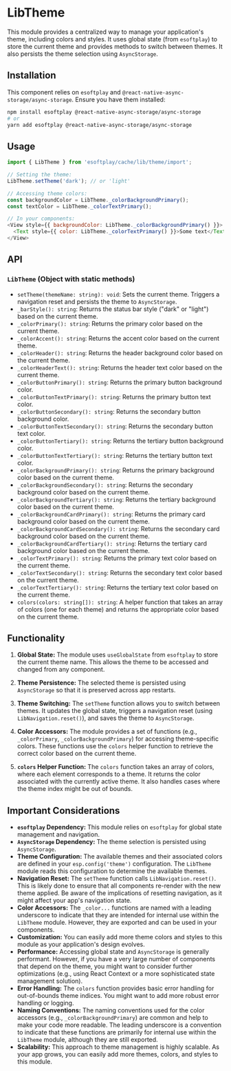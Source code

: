# LibTheme

This module provides a centralized way to manage your application's theme, including colors and styles. It uses global state (from `esoftplay`) to store the current theme and provides methods to switch between themes.  It also persists the theme selection using `AsyncStorage`.

## Installation

This component relies on `esoftplay` and `@react-native-async-storage/async-storage`. Ensure you have them installed:

```bash
npm install esoftplay @react-native-async-storage/async-storage
# or
yarn add esoftplay @react-native-async-storage/async-storage
```

## Usage

```javascript
import { LibTheme } from 'esoftplay/cache/lib/theme/import';

// Setting the theme:
LibTheme.setTheme('dark'); // or 'light'

// Accessing theme colors:
const backgroundColor = LibTheme._colorBackgroundPrimary();
const textColor = LibTheme._colorTextPrimary();

// In your components:
<View style={{ backgroundColor: LibTheme._colorBackgroundPrimary() }}>
  <Text style={{ color: LibTheme._colorTextPrimary() }}>Some text</Text>
</View>
```

## API

### `LibTheme` (Object with static methods)

*   `setTheme(themeName: string): void`: Sets the current theme.  Triggers a navigation reset and persists the theme to `AsyncStorage`.
*   `_barStyle(): string`: Returns the status bar style ("dark" or "light") based on the current theme.
*   `_colorPrimary(): string`: Returns the primary color based on the current theme.
*   `_colorAccent(): string`: Returns the accent color based on the current theme.
*   `_colorHeader(): string`: Returns the header background color based on the current theme.
*   `_colorHeaderText(): string`: Returns the header text color based on the current theme.
*   `_colorButtonPrimary(): string`: Returns the primary button background color.
*   `_colorButtonTextPrimary(): string`: Returns the primary button text color.
*   `_colorButtonSecondary(): string`: Returns the secondary button background color.
*   `_colorButtonTextSecondary(): string`: Returns the secondary button text color.
*   `_colorButtonTertiary(): string`: Returns the tertiary button background color.
*   `_colorButtonTextTertiary(): string`: Returns the tertiary button text color.
*   `_colorBackgroundPrimary(): string`: Returns the primary background color based on the current theme.
*   `_colorBackgroundSecondary(): string`: Returns the secondary background color based on the current theme.
*   `_colorBackgroundTertiary(): string`: Returns the tertiary background color based on the current theme.
*   `_colorBackgroundCardPrimary(): string`: Returns the primary card background color based on the current theme.
*   `_colorBackgroundCardSecondary(): string`: Returns the secondary card background color based on the current theme.
*   `_colorBackgroundCardTertiary(): string`: Returns the tertiary card background color based on the current theme.
*   `_colorTextPrimary(): string`: Returns the primary text color based on the current theme.
*   `_colorTextSecondary(): string`: Returns the secondary text color based on the current theme.
*   `_colorTextTertiary(): string`: Returns the tertiary text color based on the current theme.
*   `colors(colors: string[]): string`: A helper function that takes an array of colors (one for each theme) and returns the appropriate color based on the current theme.

## Functionality

1. **Global State:** The module uses `useGlobalState` from `esoftplay` to store the current theme name.  This allows the theme to be accessed and changed from any component.

2. **Theme Persistence:** The selected theme is persisted using `AsyncStorage` so that it is preserved across app restarts.

3. **Theme Switching:** The `setTheme` function allows you to switch between themes.  It updates the global state, triggers a navigation reset (using `LibNavigation.reset()`), and saves the theme to `AsyncStorage`.

4. **Color Accessors:** The module provides a set of functions (e.g., `_colorPrimary`, `_colorBackgroundPrimary`) for accessing theme-specific colors. These functions use the `colors` helper function to retrieve the correct color based on the current theme.

5. **`colors` Helper Function:** The `colors` function takes an array of colors, where each element corresponds to a theme.  It returns the color associated with the currently active theme.  It also handles cases where the theme index might be out of bounds.

## Important Considerations

*   **`esoftplay` Dependency:** This module relies on `esoftplay` for global state management and navigation.
*   **`AsyncStorage` Dependency:** The theme selection is persisted using `AsyncStorage`.
*   **Theme Configuration:** The available themes and their associated colors are defined in your `esp.config('theme')` configuration.  The `LibTheme` module reads this configuration to determine the available themes.
*   **Navigation Reset:** The `setTheme` function calls `LibNavigation.reset()`.  This is likely done to ensure that all components re-render with the new theme applied.  Be aware of the implications of resetting navigation, as it might affect your app's navigation state.
*   **Color Accessors:** The `_color...` functions are named with a leading underscore to indicate that they are intended for internal use within the `LibTheme` module.  However, they are exported and can be used in your components.
*   **Customization:**  You can easily add more theme colors and styles to this module as your application's design evolves.
*   **Performance:** Accessing global state and `AsyncStorage` is generally performant.  However, if you have a very large number of components that depend on the theme, you might want to consider further optimizations (e.g., using React Context or a more sophisticated state management solution).
* **Error Handling:** The `colors` function provides basic error handling for out-of-bounds theme indices.  You might want to add more robust error handling or logging.
* **Naming Conventions:** The naming conventions used for the color accessors (e.g., `_colorBackgroundPrimary`) are common and help to make your code more readable.  The leading underscore is a convention to indicate that these functions are primarily for internal use within the `LibTheme` module, although they are still exported.
* **Scalability:** This approach to theme management is highly scalable.  As your app grows, you can easily add more themes, colors, and styles to this module.
